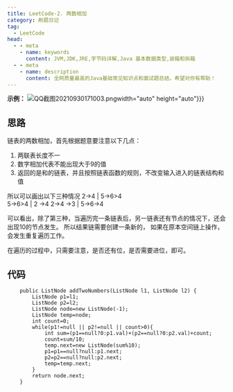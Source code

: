 ```yaml
---
title: LeetCode-2. 两数相加
category: 刷题日记
tag:
  - LeetCode
head:
  - - meta
    - name: keywords
      content: JVM,JDK,JRE,字节码详解,Java 基本数据类型,装箱和拆箱
  - - meta
    - name: description
      content: 全网质量最高的Java基础常见知识点和面试题总结，希望对你有帮助！
---
```

**示例：**
![QQ截图20210930171003.png](https://www.leyuna.xyz/image/2021-09-30/QQ截图20210930171003.png)width="auto" height="auto"}}}
## 思路
链表的两数相加，首先根据题意要注意以下几点：
1. 两联表长度不一
2. 数字相加代表不能出现大于9的值
3. 返回的是和的链表，并且按照链表函数的规则，不改变输入进入的链表结构和值

所以可以画出以下三种情况
2->4 | 5->6>4  
5->6>4 | 2 ->4
2->4 ->3 | 5->6->4

可以看出，除了第三种，当遍历完一条链表后，另一链表还有节点的情况下，还会出现10的节点发生。
所以结果链需要创建一条新的，
如果在原本空间链上操作，会发生重复遍历工作。

在遍历的过程中，只需要注意，是否还有位，是否需要进位，即可。
## 代码
```
    public ListNode addTwoNumbers(ListNode l1, ListNode l2) {
        ListNode p1=l1;
        ListNode p2=l2;
        ListNode node=new ListNode(-1);
        ListNode temp=node;
        int count=0;
        while(p1!=null || p2!=null || count>0){
            int sum=(p1==null?0:p1.val)+(p2==null?0:p2.val)+count;
            count=sum/10;
            temp.next=new ListNode(sum%10);
            p1=p1==null?null:p1.next;
            p2=p2==null?null:p2.next;
            temp=temp.next;
        }
        return node.next;
    }
```
